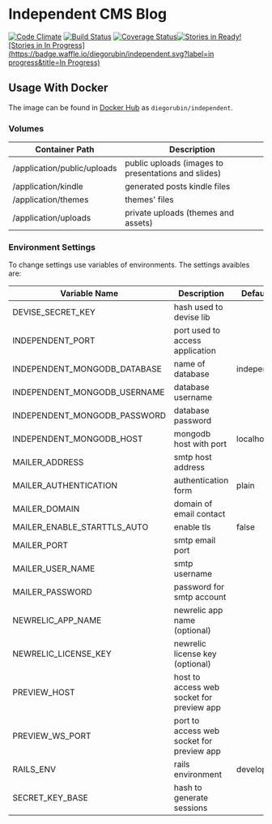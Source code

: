 Independent CMS Blog
====================

[![Code Climate](https://codeclimate.com/github/diegorubin/independent.png)](https://codeclimate.com/github/diegorubin/independent) [![Build Status](https://travis-ci.org/diegorubin/independent.svg)](https://travis-ci.org/diegorubin/independent) [![Coverage Status](https://coveralls.io/repos/diegorubin/independent/badge.png?branch=master)](https://coveralls.io/r/diegorubin/independent?branch=master)[![Stories in Ready](https://badge.waffle.io/diegorubin/independent.svg?label=ready&title=Ready)](http://waffle.io/diegorubin/independent)[![Stories in In Progress](https://badge.waffle.io/diegorubin/independent.svg?label=in progress&title=In Progress)](http://waffle.io/diegorubin/independent)

## Usage With Docker

The image can be found in [Docker Hub](https://hub.docker.com/r/diegorubin/independent/) as `diegorubin/independent`.

### Volumes

| Container Path              | Description                                         |
| --------------------------- | --------------------------------------------------- |
| /application/public/uploads | public uploads (images to presentations and slides) |
| /application/kindle         | generated posts kindle files                        |
| /application/themes         | themes' files                                       |
| /application/uploads        | private uploads (themes and assets)                 |

### Environment Settings

To change settings use variables of environments.
The settings avaibles are:

| Variable Name                            | Description                                | Default Value   |
| ---------------------------------------- | ------------------------------------------ | --------------- |
| DEVISE\_SECRET\_KEY                      | hash used to devise lib                    |                 |
| INDEPENDENT\_PORT                        | port used to access application            |                 |
| INDEPENDENT\_MONGODB\_DATABASE           | name of database                           | independent     |
| INDEPENDENT\_MONGODB\_USERNAME           | database username                          |                 |
| INDEPENDENT\_MONGODB\_PASSWORD           | database password                          |                 |
| INDEPENDENT\_MONGODB\_HOST               | mongodb host with port                     | localhost:27017 |
| MAILER\_ADDRESS                          | smtp host address                          |                 |
| MAILER\_AUTHENTICATION                   | authentication form                        | plain           |
| MAILER\_DOMAIN                           | domain of email contact                    |                 |
| MAILER\_ENABLE\_STARTTLS\_AUTO           | enable tls                                 | false           |
| MAILER\_PORT                             | smtp email port                            |                 |
| MAILER\_USER\_NAME                       | smtp username                              |                 |
| MAILER\_PASSWORD                         | password for smtp account                  |                 |
| NEWRELIC\_APP\_NAME                      | newrelic app name (optional)               |                 |
| NEWRELIC\_LICENSE\_KEY                   | newrelic license key (optional)            |                 |
| PREVIEW\_HOST                            | host to access web socket for preview app  |                 |
| PREVIEW\_WS\_PORT                        | port to access web socket for preview app  |                 |
| RAILS\_ENV                               | rails environment                          | development     |
| SECRET\_KEY\_BASE                        | hash to generate sessions                  |                 |

